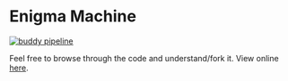 # Enigma Machine
[![buddy pipeline](https://app.buddy.works/gra0007/enigma-machine/pipelines/pipeline/138438/badge.svg?token=676b82b2aced4d284ac9fc54d376a43e7226ea25c7e8b5a66326d0bdc83903e3 "buddy pipeline")](https://app.buddy.works/gra0007/enigma-machine/pipelines/pipeline/138438)

Feel free to browse through the code and understand/fork it. View online [here](http://fishlet.ga/enigma/).